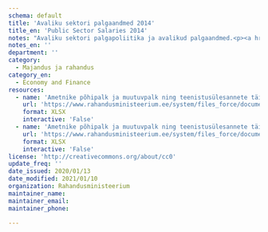 ```yaml
---
schema: default
title: 'Avaliku sektori palgaandmed 2014'
title_en: 'Public Sector Salaries 2014'
notes: "Avaliku sektori palgapoliitika ja avalikud palgaandmed.<p><a href='https://www.rahandusministeerium.ee/et/riigi-personalipoliitika/palgapoliitika'>https://www.rahandusministeerium.ee/et/riigi-personalipoliitika/palgapoliitika</a></p>"
notes_en: ''
department: ''
category:
  - Majandus ja rahandus
category_en:
  - Economy and Finance
resources:
  - name: 'Ametnike põhipalk ja muutuvpalk ning teenistusülesannete täitmisest tulenev muu tulu riigi ametiasutustes 01.01.-31.12.2014'
    url: 'https://www.rahandusministeerium.ee/system/files_force/document_files/aasta_kogupalk_2014_riik_18.08.2015.xlsx?download=1'
    format: XLSX
    interactive: 'False'
  - name: 'Ametnike põhipalk ja muutuvpalk ning teenistusülesannete täitmisest tulenev muu tulu KOV üksuste ametiasutustes 01.01.-31.12.2014'
    url: 'https://www.rahandusministeerium.ee/system/files_force/document_files/aasta_kogupalk_2014_kov.xlsx?download=1'
    format: XLSX
    interactive: 'False'
license: 'http://creativecommons.org/about/cc0'
update_freq: ''
date_issued: 2020/01/13
date_modified: 2021/01/10
organization: Rahandusministeerium
maintainer_name: 
maintainer_email: 
maintainer_phone:

---
```


